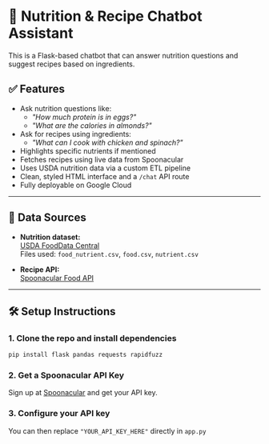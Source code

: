 # 🥗 Nutrition & Recipe Chatbot Assistant

This is a Flask-based chatbot that can answer nutrition questions and suggest recipes based on ingredients.

## ✅ Features

- Ask nutrition questions like:  
  - *"How much protein is in eggs?"*  
  - *"What are the calories in almonds?"*
- Ask for recipes using ingredients:  
  - *"What can I cook with chicken and spinach?"*
- Highlights specific nutrients if mentioned
- Fetches recipes using live data from Spoonacular
- Uses USDA nutrition data via a custom ETL pipeline
- Clean, styled HTML interface and a `/chat` API route
- Fully deployable on Google Cloud

---

## 🧾 Data Sources

- **Nutrition dataset:**  
  [USDA FoodData Central](https://fdc.nal.usda.gov/download-datasets)  
  Files used: `food_nutrient.csv`, `food.csv`, `nutrient.csv`

- **Recipe API:**  
  [Spoonacular Food API](https://spoonacular.com/food-api)

---

## 🛠️ Setup Instructions

### 1. Clone the repo and install dependencies

```bash
pip install flask pandas requests rapidfuzz
```

### 2. Get a Spoonacular API Key

Sign up at [Spoonacular](https://spoonacular.com/food-api) and get your API key.

### 3. Configure your API key

You can then replace `"YOUR_API_KEY_HERE"` directly in `app.py`